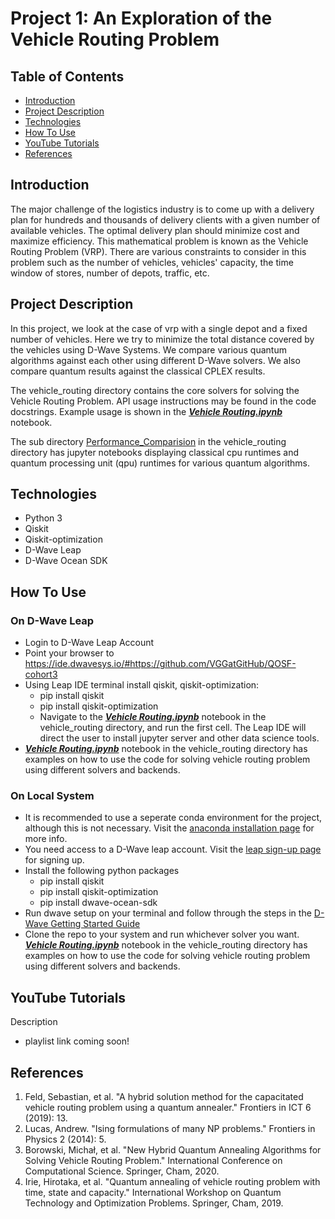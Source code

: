 # Project 1: An Exploration of the Vehicle Routing Problem

## Table of Contents 

- [Introduction](#Introduction)
- [Project Description](#Project-Description)
- [Technologies](#Technologies)
- [How To Use](#How-To-Use)
- [YouTube Tutorials](#YouTube-Tutorials)
- [References](#References)

## Introduction 

The major challenge of the logistics industry is to come up with a delivery plan for hundreds and thousands of delivery clients with a given number of available vehicles. The optimal delivery plan should minimize cost and maximize efficiency. This mathematical problem is known as the Vehicle Routing Problem (VRP). There are various constraints to consider in this problem such as the number of vehicles, vehicles' capacity, the time window of stores, number of depots, traffic, etc.

## Project Description

In this project, we look at the case of vrp with a single depot and a fixed number of vehicles. Here we try to minimize the total distance covered by the vehicles using D-Wave Systems. We compare various quantum algorithms against each other using different D-Wave solvers. We also compare quantum results against the classical CPLEX results.

The vehicle_routing directory contains the core solvers for solving the Vehicle Routing Problem. API usage instructions may be found in the code docstrings. Example usage is shown in the [***Vehicle Routing.ipynb***](https://github.com/VGGatGitHub/QOSF-cohort3/blob/main/vehicle_routing/Vehicle%20Routing%20Problem.ipynb) notebook.

The sub directory [Performance_Comparision](https://github.com/VGGatGitHub/QOSF-cohort3/tree/main/vehicle_routing/Performance_Comparisons) in the vehicle_routing directory has jupyter notebooks displaying classical cpu runtimes and quantum processing unit (qpu) runtimes for various quantum algorithms.

## Technologies
- Python 3
- Qiskit
- Qiskit-optimization
- D-Wave Leap
- D-Wave Ocean SDK

## How To Use
### On D-Wave Leap
- Login to D-Wave Leap Account
- Point your browser to https://ide.dwavesys.io/#https://github.com/VGGatGitHub/QOSF-cohort3
- Using Leap IDE terminal install qiskit, qiskit-optimization:
  - pip install qiskit
  - pip install qiskit-optimization
  - Navigate to the [***Vehicle Routing.ipynb***](https://github.com/VGGatGitHub/QOSF-cohort3/blob/main/vehicle_routing/Vehicle%20Routing%20Problem.ipynb) notebook in the vehicle_routing directory, and run the first cell. The Leap IDE will direct the user to install jupyter server and other data science tools.
- [***Vehicle Routing.ipynb***](https://github.com/VGGatGitHub/QOSF-cohort3/blob/main/vehicle_routing/Vehicle%20Routing%20Problem.ipynb) notebook in the vehicle_routing directory has examples on how to use the code for solving vehicle routing problem using different solvers and backends.

### On Local System
- It is recommended to use a seperate conda environment for the project, although this is not necessary. Visit the [anaconda installation page](https://docs.anaconda.com/anaconda/install) for more info.
- You need access to a D-Wave leap account. Visit the [leap sign-up page](https://www.dwavesys.com/take-leap) for signing up.
- Install the following python packages
  - pip install qiskit
  - pip install qiskit-optimization
  - pip install dwave-ocean-sdk
- Run dwave setup on your terminal and follow through the steps in the [D-Wave Getting Started Guide](https://docs.ocean.dwavesys.com/en/stable/overview/install.html)
- Clone the repo to your system and run whichever solver you want. [***Vehicle Routing.ipynb***](https://github.com/VGGatGitHub/QOSF-cohort3/blob/main/vehicle_routing/Vehicle%20Routing%20Problem.ipynb) notebook in the vehicle_routing directory has examples on how to use the code for solving vehicle routing problem using different solvers and backends.

## YouTube Tutorials
Description
- playlist link coming soon!

## References
1. Feld, Sebastian, et al. "A hybrid solution method for the capacitated vehicle routing problem using a quantum annealer." Frontiers in ICT 6 (2019): 13.
2. Lucas, Andrew. "Ising formulations of many NP problems." Frontiers in Physics 2 (2014): 5.
3. Borowski, Michał, et al. "New Hybrid Quantum Annealing Algorithms for Solving Vehicle Routing Problem." International Conference on Computational Science. Springer, Cham, 2020.
4. Irie, Hirotaka, et al. "Quantum annealing of vehicle routing problem with time, state and capacity." International Workshop on Quantum Technology and Optimization Problems. Springer, Cham, 2019.
